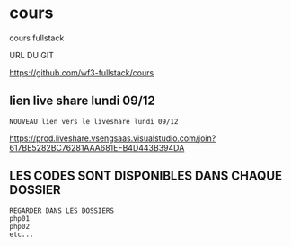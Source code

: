 # cours


cours fullstack

URL DU GIT

https://github.com/wf3-fullstack/cours


## lien live share lundi 09/12

    NOUVEAU lien vers le liveshare lundi 09/12

https://prod.liveshare.vsengsaas.visualstudio.com/join?617BE5282BC76281AAA681EFB4D443B394DA


## LES CODES SONT DISPONIBLES DANS CHAQUE DOSSIER 

    REGARDER DANS LES DOSSIERS 
    php01
    php02
    etc...

  


























